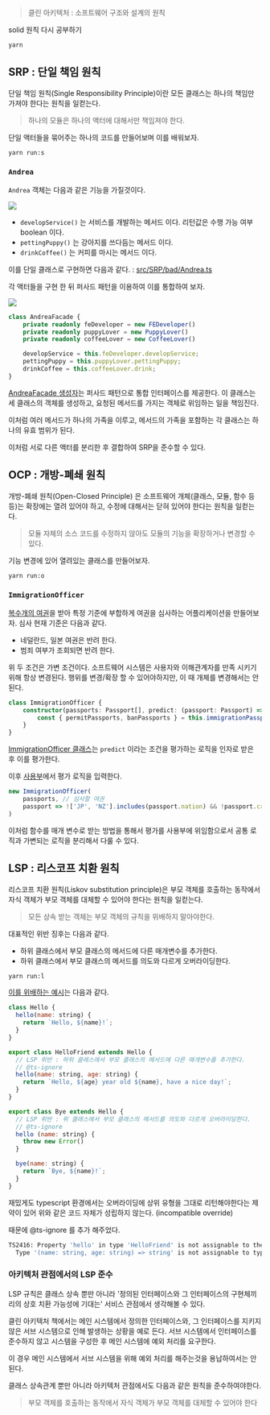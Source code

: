 > 클린 아키텍처 : 소프트웨어 구조와 설계의 원칙

solid 원칙 다시 공부하기

```bash
yarn
```

## SRP : 단일 책임 원칙

단일 책임 원칙(Single Responsibility Principle)이란 모든 클래스는 하나의 책임만 가져야 한다는 원칙을 일컫는다.

> 하나의 모듈은 하나의 액터에 대해서만 책임져야 한다.

단일 액터들을 묶어주는 하나의 코드를 만들어보며 이를 배워보자.

```bash
yarn run:s 
```

### `Andrea` 

`Andrea` 객체는 다음과 같은 기능을 가질것이다.

[![](https://mermaid.ink/img/pako:eNpNj7sKwzAMRX_FaGppviBbabsXsnoRtpya-oUjB0LIv9fk0fZO4twDkmZQURO0oBwOw91in9HLIGpWIq5BZ0Ixb0yIi9A0koupozxaRafzr0nEbEP_LClN_1xnG963aAx99eVot0ADnrJHq-sp6y4J_CJPEto6ajJYHEuQYalqSRqZHtpyzNAadAM1gIVjNwUFLedCh7R_tFvLB3JCS3I)](https://mermaid.live/edit#pako:eNpNj7sKwzAMRX_FaGppviBbabsXsnoRtpya-oUjB0LIv9fk0fZO4twDkmZQURO0oBwOw91in9HLIGpWIq5BZ0Ixb0yIi9A0koupozxaRafzr0nEbEP_LClN_1xnG963aAx99eVot0ADnrJHq-sp6y4J_CJPEto6ajJYHEuQYalqSRqZHtpyzNAadAM1gIVjNwUFLedCh7R_tFvLB3JCS3I)

* `developService()` 는 서비스를 개발하는 메서드 이다. 리턴값은 수행 가능 여부 boolean 이다.
* `pettingPuppy()` 는 강아지를 쓰다듬는 메서드 이다. 
* `drinkCoffee()` 는 커피를 마시는 메서드 이다. 

이를 단일 클래스로 구현하면 다음과 같다. : [src/SRP/bad/Andrea.ts](src/SRP/bad/Andrea.ts)

각 액터들을 구현 한 뒤 퍼사드 패턴을 이용하여 이를 통합하여 보자.

[![](https://mermaid.ink/img/pako:eNp1kc1qwzAQhF9F7CmlyQuIXkJ-TjkEctVlkcapqC0JWTKE1O9eY8fEodGe9PPNzg57J-0NSJKuuW33lq-RG-XEUFtnIvjImg3E1-9mI46HPTrUPiCWkHMO4XbyXZnY-aoCCogUn2ayuCB2VmP18RYKSMm66-hWQEy07mcym4kx4zLFfXoXJdd-qXtGe8rezfEiWqRdmP0frZ8_p3q90ZoaxIatGRY1tlGUvtFAkRyOBhXnOilSrh_QHAwnHIxNPpKsuG6xJs7JX25Ok0wxY4Ye-35Q_R-YoKgq)](https://mermaid.live/edit#pako:eNp1kc1qwzAQhF9F7CmlyQuIXkJ-TjkEctVlkcapqC0JWTKE1O9eY8fEodGe9PPNzg57J-0NSJKuuW33lq-RG-XEUFtnIvjImg3E1-9mI46HPTrUPiCWkHMO4XbyXZnY-aoCCogUn2ayuCB2VmP18RYKSMm66-hWQEy07mcym4kx4zLFfXoXJdd-qXtGe8rezfEiWqRdmP0frZ8_p3q90ZoaxIatGRY1tlGUvtFAkRyOBhXnOilSrh_QHAwnHIxNPpKsuG6xJs7JX25Ok0wxY4Ye-35Q_R-YoKgq)

``` typescript
class AndreaFacade {
	private readonly feDeveloper = new FEDeveloper()
	private readonly puppyLover = new PuppyLover()
	private readonly coffeeLover = new CoffeeLover()

	developService = this.feDeveloper.developService;
	pettingPuppy = this.puppyLover.pettingPuppy;
	drinkCoffee = this.coffeeLover.drink;
}
```

[AndreaFacade 생성자](src/SRP/good/AndreaFacade.ts)는 퍼사드 패턴으로 통합 인터페이스를 제공한다.
이 클래스는 세 클래스의 객체를 생성하고, 요청된 메서드를 가지는 객체로 위임하는 일을 책임진다.

이처럼 여러 메서드가 하나의 가족을 이루고, 메서드의 가족을 포함하는 각 클래스는 하나의 유효 범위가 된다.

이처럼 서로 다른 액터를 분리한 후 결합하여 SRP을 준수할 수 있다.

## OCP : 개방-폐쇄 원칙

개방-폐쇄 원칙(Open-Closed Principle) 은 소프트웨어 개체(클래스, 모듈, 함수 등등)는 확장에는 열려 있어야 하고, 수정에 대해서는 닫혀 있어야 한다는 원칙을 일컫는다.

> 모듈 자체의 소스 코드를 수정하지 않아도 모듈의 기능을 확장하거나 변경할 수 있다.

기능 변경에 있어 열려있는 클래스를 만들어보자.

```bash
yarn run:o 
```

### `ImmigrationOfficer`

[복수개의 여권](src/OCP/common/fixture.ts)을 받아 특정 기준에 부합하게 여권을 심사하는 어플리케이션을 만들어보자.
심사 현재 기준은 다음과 같다.

* 네덜란드, 일본 여권은 반려 한다.
* 범죄 여부가 조회되면 반려 한다.

위 두 조건은 가변 조건이다. 소프트웨어 시스템은 사용자와 이해관계자를 만족 시키기 위해 항상 변경된다.
행위를 변경/확장 할 수 있어야하지만, 이 때 개체를 변경해서는 안된다.

``` ts
class ImmigrationOfficer {
	constructor(passports: Passport[], predict: (passport: Passport) => boolean) {
		const { permitPassports, banPassports } = this.immigrationPassports(passports, predict)
    }
}
```

[ImmigrationOfficer 클래스](src/OCP/good/ImmigrationOfficer.ts)는 `predict` 이라는 조건을 평가하는 로직을 인자로 받은 후 이를 평가한다.

이후 [사용부](src/OCP/index.ts)에서 평가 로직을 입력한다.

```ts
new ImmigrationOfficer(
	passports, // 심사할 여권
	passport => !['JP', 'NZ'].includes(passport.nation) && !passport.crime // 판단 기준
)
``` 

이처럼 함수를 매개 변수로 받는 방법을 통해서 평가를 사용부에 위임함으로서 공통 로직과 가변되는 로직을 분리해서 다룰 수 있다.
 
## LSP : 리스코프 치환 원칙 

리스코프 치환 원칙(Liskov substitution principle)은 부모 객체를 호출하는 동작에서 자식 객체가 부모 객체를 대체할 수 있어야 한다는 원칙을 일컫는다.

> 모든 상속 받는 객체는 부모 객체의 규칙을 위배하지 말아야한다.

대표적인 위반 징후는 다음과 같다.

* 하위 클래스에서 부모 클래스의 메서드에 다른 매개변수를 추가한다. 
* 하위 클래스에서 부모 클래스의 메서드를 의도와 다르게 오버라이딩한다.

```bash
yarn run:l 
```

[이를 위배하는 예시](src/LSP/bad/hello.ts)는 다음과 같다.

```js
class Hello {
  hello(name: string) {
    return `Hello, ${name}!`;
  }
}

export class HelloFriend extends Hello {
  // LSP 위반 : 하위 클래스에서 부모 클래스의 메서드에 다른 매개변수를 추가한다.
  // @ts-ignore
  hello(name: string, age: string) {
    return `Hello, ${age} year old ${name}, have a nice day!`;
  }
}

export class Bye extends Hello {
  // LSP 위반 : 위 클래스에서 부모 클래스의 메서드를 의도와 다르게 오버라이딩한다.
  // @ts-ignore
  hello (name: string) {
    throw new Error()
  }

  bye(name: string) {
    return `Bye, ${name}!`;
  }
}
```

재밌게도 typescript 환경에서는 오버라이딩에 상위 유형을 그대로 리턴해야한다는 제약이 있어
위와 같은 코드 자체가 성립하지 않는다. (incompatible override)

때문에 @ts-ignore 를 추가 해주었다.

```bash
TS2416: Property 'hello' in type 'HelloFriend' is not assignable to the same property in base type 'Hello'. 
  Type '(name: string, age: string) => string' is not assignable to type '(name: string) => string'.
```

### 아키텍처 관점에서의 LSP 준수

LSP 규칙은 클래스 상속 뿐만 아니라 '정의된 인터페이스와 그 인터페이스의 구현체끼리의 상호 치환 가능성에 기대는' 서비스 관점에서 생각해볼 수 있다.

클린 아키텍처 책에서는 메인 시스템에서 정의한 인터페이스와, 그 인터페이스를 지키지 않은 서브 시스템으로 인해 발생하는 상황을 예로 든다.
서브 시스템에서 인터페이스를 준수하지 않고 시스템을 구성한 후 메인 시스템에 예외 처리를 요구한다.

이 경우 메인 시스템에서 서브 시스템을 위해 예외 처리를 해주는것을 용납하여서는 안된다.

클래스 상속관계 뿐만 아니라 아키텍처 관점에서도 다음과 같은 원칙을 준수하여야한다.

> 부모 객체를 호출하는 동작에서 자식 객체가 부모 객체를 대체할 수 있어야 한다
  
